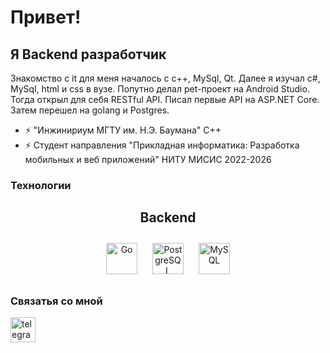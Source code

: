 Привет!
==========================================================================================================================================

Я Backend разработчик
--------------------
Знакомство с it для меня началось с c++, MySql, Qt. Далее я изучал с#, MySql, html и css в вузе. Попутно делал pet-проект на Android Studio. Тогда открыл для себя RESTful API.
Писал первые API на ASP.NET Core.  
Затем перешел на golang и Postgres.
- :zap: "Инжинириум МГТУ им. Н.Э. Баумана" C++
- :zap: Студент направления "Прикладная информатика: Разработка мобильных и веб приложений" НИТУ МИСИС 2022-2026


### Технологии
<div align="center">
  <h2>Backend</h2>
<a href="https://go.dev/" target="_blank"><img style="margin: 10px" src="https://profilinator.rishav.dev/skills-assets/go-original.svg" alt="Go" height="50" /></a>  
<a href="https://www.postgresql.org/" target="_blank"><img style="margin: 10px" src="https://profilinator.rishav.dev/skills-assets/postgresql-original-wordmark.svg" alt="PostgreSQL" height="50" /></a>  
<a href="https://www.mysql.com/" target="_blank"><img style="margin: 10px" src="https://profilinator.rishav.dev/skills-assets/mysql-original-wordmark.svg" alt="MySQL" height="50" /></a>
</div> 


### Связатья со мной
<div id="badges">
    <a href="https://t.me/AL_Stepin" target="_blank">
      <img src="https://cdn-icons-png.flaticon.com/512/2111/2111646.png" width="40" height="40" alt="telegram group" />
    </a>
    
    
    
  </div>
